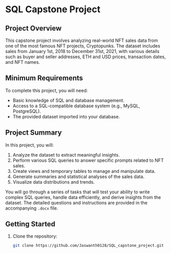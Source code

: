 # SQL Capstone Project

## Project Overview

This capstone project involves analyzing real-world NFT sales data from one of the most famous NFT projects, Cryptopunks. The dataset includes sales from January 1st, 2018 to December 31st, 2021, with various details such as buyer and seller addresses, ETH and USD prices, transaction dates, and NFT names.

## Minimum Requirements

To complete this project, you will need:
- Basic knowledge of SQL and database management.
- Access to a SQL-compatible database system (e.g., MySQL, PostgreSQL).
- The provided dataset imported into your database.

## Project Summary

In this project, you will:
1. Analyze the dataset to extract meaningful insights.
2. Perform various SQL queries to answer specific prompts related to NFT sales.
3. Create views and temporary tables to manage and manipulate data.
4. Generate summaries and statistical analyses of the sales data.
5. Visualize data distributions and trends.

You will go through a series of tasks that will test your ability to write complex SQL queries, handle data efficiently, and derive insights from the dataset. The detailed questions and instructions are provided in the accompanying `.docx` file.

## Getting Started

1. Clone the repository:
   ```bash
   git clone https://github.com/Jaswanth0128/SQL_capstone_project.git
